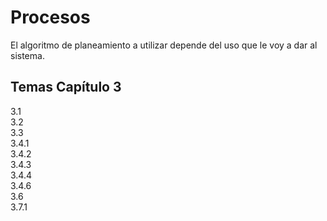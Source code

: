 # Procesos

El algoritmo de planeamiento a utilizar depende del uso que le voy a dar al sistema.

## Temas Capítulo 3

3.1  
3.2  
3.3  
3.4.1  
3.4.2  
3.4.3  
3.4.4  
3.4.6  
3.6  
3.7.1  